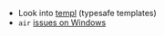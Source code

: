 - Look into [templ](https://templ.guide) (typesafe templates)
- `air` [issues on Windows](https://github.com/air-verse/air/issues/511#issuecomment-1922022473) 